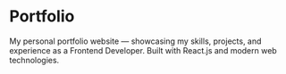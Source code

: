# Portfolio
My personal portfolio website — showcasing my skills, projects, and experience as a Frontend Developer. Built with React.js and modern web technologies.


